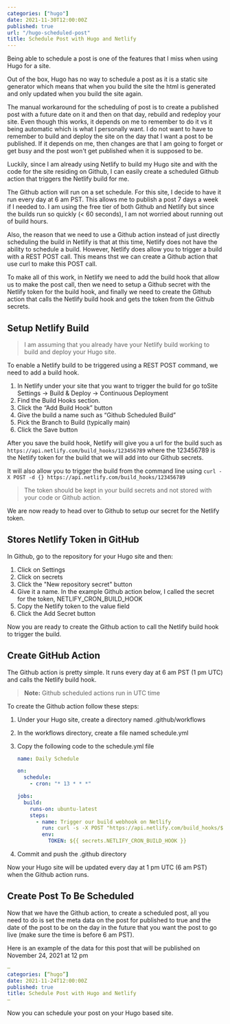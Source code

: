 ```yaml
---
categories: ["hugo"]
date: 2021-11-30T12:00:00Z
published: true
url: "/hugo-scheduled-post"
title: Schedule Post with Hugo and Netlify
---
```


Being able to schedule a post is one of the features that I miss when using Hugo for a site.

Out of the box, Hugo has no way to schedule a post as it is a static site generator which means that when you build the site the html is generated and only updated when you build the site again.

The manual workaround for the scheduling of post is to create a published post with a future date on it and then on that day, rebuild and redeploy your site.  Even though this works, it depends on me to remember to do it vs it being automatic which is what I personally want.  I do not want to have to remember to build and deploy the site on the day that I want a post to be published.  If it depends on me, then changes are that I am going to forget or get busy and the post won't get published when it is supposed to be.

Luckily, since I am already using Netlify to build my Hugo site and with the code for the site residing on Github, I can easily create a scheduled Github action that triggers the Netlify build for me.

<!--more-->

The Github action will run on a set schedule.  For this site, I decide to have it run every day at 6 am PST.  This allows me to publish a post 7 days a week if I needed to.  I am using the free tier of both Github and Netlify but since the builds run so quickly (< 60 seconds), I am not worried about running out of build hours.

Also, the reason that we need to use a Github action instead of just directly scheduling the build in Netlify is that at this time, Netlify does not have the ability to schedule a build.  However, Netlify does allow you to trigger a build with a REST POST call.  This means thst we can create a Github action that use curl to make this POST call.

To make all of this work, in Netlify we need to add the build hook that allow us to make the post call, then we need to setup a Github secret with the Netlify token for the build hook, and finally we need to create the Github action that calls the Netlify build hook and gets the token from the Github secrets.

## Setup Netlify Build

> I am assuming that you already have your Netlify build working to build and deploy your Hugo site.

To enable a Netlify build to be triggered using a REST POST command, we need to add a build hook.

1. In Netlify under your site that you want to trigger the build for go toSite Settings -> Build & Deploy -> Continuous Deployment
1. Find the Build Hooks section.
1. Click the “Add Build Hook” button
1. Give the build a name such as “Github Scheduled Build”
1. Pick the Branch to Build (typically main)
1. Click the Save button

After you save the build hook, Netlify will give you a url for the build such as `https://api.netlify.com/build_hooks/123456789` where the 123456789 is the Netlify token for the build that we will add into our Github secrets.

It will also allow you to trigger the build from the command line using `curl -X POST -d {} https://api.netlify.com/build_hooks/123456789`

> The token should be kept in your build secrets and not stored with your code or Github action.

We are now ready to head over to Github to setup our secret for the Netlify token.

## Stores Netlify Token in GitHub

In Github, go to the repository for your Hugo site and then:

1. Click on Settings
1. Click on secrets
1. Click the "New repository secret" button
1. Give it a name. In the example Github action below, I called the secret for the token, NETLIFY_CRON_BUILD_HOOK
1. Copy the Netlify token to the value field
1. Click the Add Secret button

Now you are ready to create the Github action to call the Netlify build hook to trigger the build.

## Create GitHub Action

The Github action is pretty simple.  It runs every day at 6 am PST (1 pm UTC) and calls the Netlify build hook.

> **Note:** Github scheduled actions run in UTC time

To create the Github action follow these steps:

1. Under your Hugo site, create a directory named .github/workflows
1. In the workflows directory, create a file named schedule.yml
1. Copy the following code to the schedule.yml file

    ```yml
    name: Daily Schedule

    on:
      schedule:
        - cron: "* 13 * * *"

    jobs:
      build:
        runs-on: ubuntu-latest
        steps:
          - name: Trigger our build webhook on Netlify
            run: curl -s -X POST "https://api.netlify.com/build_hooks/${TOKEN}"
            env:
              TOKEN: ${{ secrets.NETLIFY_CRON_BUILD_HOOK }}
    ```

1. Commit and push the .github directory

Now your Hugo site will be updated every day at 1 pm UTC (6 am PST) when the Github action runs.

## Create Post To Be Scheduled

Now that we have the Github action, to create a scheduled post, all you need to do is set the meta data on the post for published to true and the date of the post to be on the day in the future that you want the post to go live (make sure the time is before 6 am PST).

Here is an example of the data for this post that will be published on November 24, 2021 at 12 pm

```yml
—
categories: [“hugo”]
date: 2021-11-24T12:00:00Z
published: true
title: Schedule Post with Hugo and Netlify
—
```

Now you can schedule your post on your Hugo based site.
